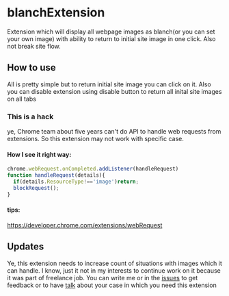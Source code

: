 # blanchExtension
Extension which will display all webpage images as blanch(or you can set your own image) with ability to return to initial site image in one click. Also not break site flow.
## How to use
All is pretty simple but to return initial site image you can click on it. Also you can disable extension using disable button to return all inital site images on all tabs
### This is a hack
ye, Chrome team about five years can't do API to handle web requests from extensions. So this extension may not work with specific case.
#### How I see it right way:
```javascript
chrome.webRequest.onCompleted.addListener(handleRequest)
function handleRequest(details){
  if(details.ResourceType!=='image')return;
  blockRequest();
}
```
#### tips:
https://developer.chrome.com/extensions/webRequest
## Updates
Ye, this extension needs to increase count of situations with images which it can handle. I know, just it not in my interests to continue work on it because it was part of freelance job. You can write me or in the [issues](https://github.com/bisqet/blancExtension/issues) to get feedback or to have [talk](https://github.com/bisqet) about your case in which you need this extension
